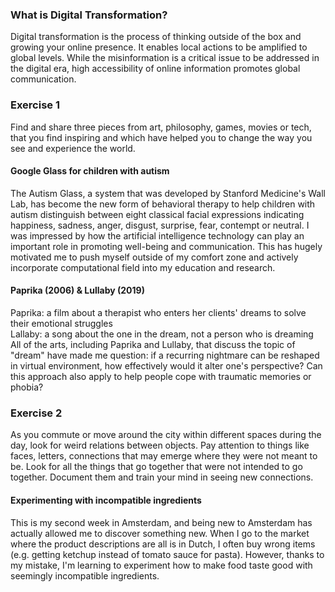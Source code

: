 ### What is Digital Transformation?
Digital transformation is the process of thinking outside of the box and growing your online presence. It enables local actions to be amplified to global levels. While the misinformation is a critical issue to be addressed in the digital era, high accessibility of online information promotes global communication.

### Exercise 1
Find and share three pieces from art, philosophy, games, movies or tech, that you find inspiring and which have helped you to change the way you see and experience the world.

#### Google Glass for children with autism
The Autism Glass, a system that was developed by Stanford Medicine's Wall Lab, has become the new form of behavioral therapy to help children with autism 
distinguish between eight classical facial expressions indicating happiness, sadness, anger, disgust, surprise, fear, contempt or neutral. I was impressed by how the 
artificial intelligence technology can play an important role in promoting well-being and communication. This has hugely motivated me to push myself outside of my comfort zone and 
actively incorporate computational field into my education and research. 

#### Paprika (2006) & Lullaby (2019)
Paprika: a film about a therapist who enters her clients' dreams to solve their emotional struggles  
Lallaby: a song about the one in the dream, not a person who is dreaming  
All of the arts, including Paprika and Lullaby, that discuss the topic of "dream" have made me question: if a recurring nightmare can be reshaped in virtual environment, 
how effectively would it alter one's perspective? Can this approach also apply to help people cope with traumatic memories or phobia?

### Exercise 2
As you commute or move around the city within different spaces during the day, look for weird relations between objects. Pay attention to things like faces, letters, connections that may emerge where they were not meant to be. Look for all the things that go together that were not intended to go together. 
Document them and train your mind in seeing new connections.  

#### Experimenting with incompatible ingredients
This is my second week in Amsterdam, and being new to Amsterdam has actually allowed me to discover something new. When I go to the market where the product descriptions are 
all is in Dutch, I often buy wrong items (e.g. getting ketchup instead of tomato sauce for pasta). However, thanks to my mistake, I'm learning to experiment how to make 
food taste good with seemingly incompatible ingredients.
